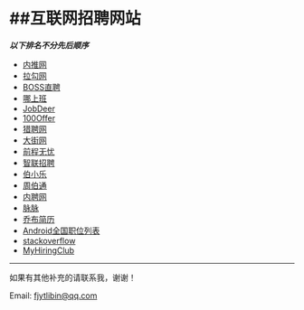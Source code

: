##互联网招聘网站
===
***以下排名不分先后顺序***


- [内推网](http://www.neitui.me/)
- [拉勾网](http://www.lagou.com/)
- [BOSS直聘](http://www.bosszhipin.com/home/)
- [哪上班](https://www.nashangban.com/)
- [JobDeer](http://www.jobdeer.com/)
- [100Offer](http://www.100offer.com/)
- [猎聘网](http://www.liepin.com/)
- [大街网](http://www.dajie.com/)
- [前程无忧](http://www.51job.com/)
- [智联招聘](http://www.zhaopin.com/)
- [伯小乐](http://www.boxiaole.cn/)
- [周伯通](http://www.jobtong.com/)
- [内聘网](http://www.neipin.com/)
- [脉脉](http://maimai.cn/)
- [乔布简历](http://cv.qiaobutang.com/)
- [Android全国职位列表](https://github.com/android-cn/android-jobs)
- [stackoverflow](http://careers.stackoverflow.com/)
- [MyHiringClub](http://www.myhiringclub.com/)



---

如果有其他补充的请联系我，谢谢！

Email: fjytlibin@qq.com